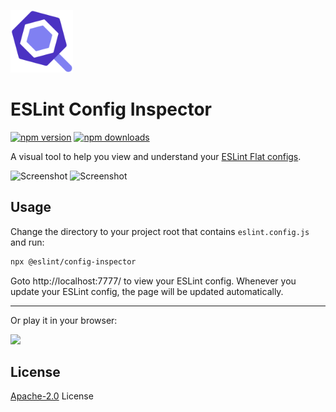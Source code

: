 <img src="./public/favicon.svg" width="100" height="100"><br>

# ESLint Config Inspector

[![npm version][npm-version-src]][npm-version-href]
[![npm downloads][npm-downloads-src]][npm-downloads-href]

A visual tool to help you view and understand your [ESLint Flat configs](https://eslint.org/docs/latest/use/configure/configuration-files-new).

<img width="1199" alt="Screenshot" src="https://github.com/antfu/eslint-flat-config-viewer/assets/11247099/f386563a-c655-458e-a2c3-0af19ebec958">
<img width="1199" alt="Screenshot" src="https://github.com/antfu/eslint-flat-config-viewer/assets/11247099/44edeb05-02b3-4bca-8da6-768984e8d829">

## Usage

Change the directory to your project root that contains `eslint.config.js` and run:

```bash
npx @eslint/config-inspector
```

Goto http://localhost:7777/ to view your ESLint config. Whenever you update your ESLint config, the page will be updated automatically.

---

Or play it in your browser:

[![](https://developer.stackblitz.com/img/open_in_stackblitz.svg)](https://stackblitz.com/~/github.com/eslint/config-inspector)

## License

[Apache-2.0](./LICENSE) License

<!-- Badges -->

[npm-version-src]: https://img.shields.io/npm/v/@eslint/config-inspector?style=flat&colorA=080f12&colorB=1fa669
[npm-version-href]: https://npmjs.com/package/@eslint/config-inspector
[npm-downloads-src]: https://img.shields.io/npm/dm/@eslint/config-inspector?style=flat&colorA=080f12&colorB=1fa669
[npm-downloads-href]: https://npmjs.com/package/@eslint/config-inspector
